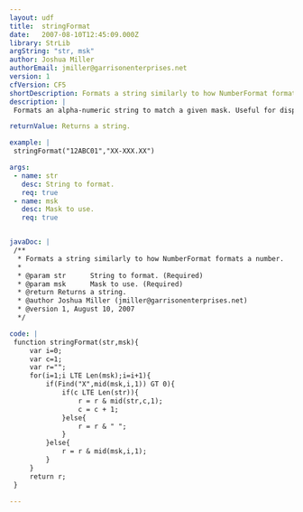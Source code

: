 ```yaml
---
layout: udf
title:  stringFormat
date:   2007-08-10T12:45:09.000Z
library: StrLib
argString: "str, msk"
author: Joshua Miller
authorEmail: jmiller@garrisonenterprises.net
version: 1
cfVersion: CF5
shortDescription: Formats a string similarly to how NumberFormat formats a number.
description: |
 Formats an alpha-numeric string to match a given mask. Useful for displaying phone numbers, IP addresses, codes, etc.

returnValue: Returns a string.

example: |
 stringFormat("12ABC01","XX-XXX.XX")

args:
 - name: str
   desc: String to format.
   req: true
 - name: msk
   desc: Mask to use.
   req: true


javaDoc: |
 /**
  * Formats a string similarly to how NumberFormat formats a number.
  * 
  * @param str      String to format. (Required)
  * @param msk      Mask to use. (Required)
  * @return Returns a string. 
  * @author Joshua Miller (jmiller@garrisonenterprises.net) 
  * @version 1, August 10, 2007 
  */

code: |
 function stringFormat(str,msk){
     var i=0;
     var c=1;
     var r="";
     for(i=1;i LTE Len(msk);i=i+1){
         if(Find("X",mid(msk,i,1)) GT 0){
             if(c LTE Len(str)){
                 r = r & mid(str,c,1);
                 c = c + 1;
             }else{
                 r = r & " ";
             }
         }else{
             r = r & mid(msk,i,1);
         }
     }
     return r;
 }

---
```


